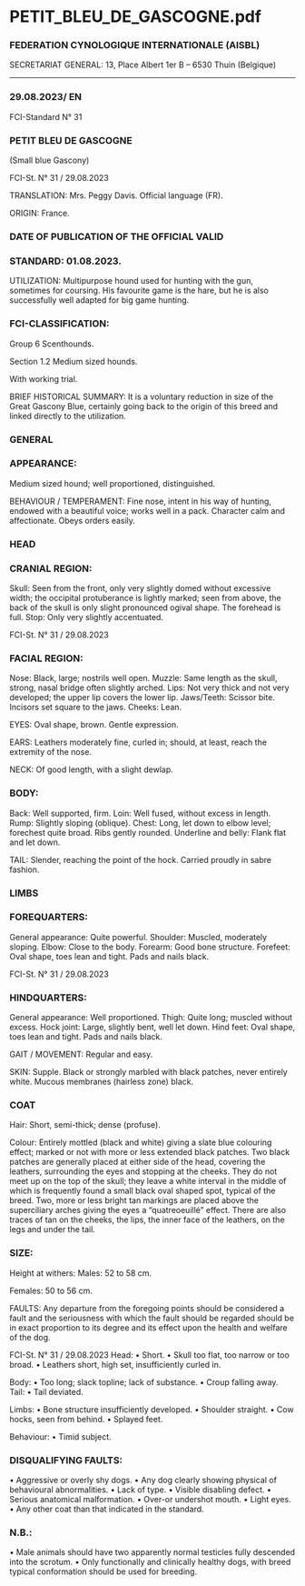 # PETIT_BLEU_DE_GASCOGNE.pdf


### FEDERATION CYNOLOGIQUE INTERNATIONALE (AISBL)


SECRETARIAT GENERAL: 13, Place Albert 1er  B – 6530 Thuin (Belgique)
______________________________________________________________________________


### 29.08.2023/ EN



FCI-Standard N° 31

### PETIT BLEU DE GASCOGNE


(Small blue Gascony)




FCI-St. N° 31 / 29.08.2023


TRANSLATION: Mrs. Peggy Davis.  Official language (FR).

ORIGIN: France.

### DATE OF PUBLICATION OF THE OFFICIAL VALID



### STANDARD: 01.08.2023.



UTILIZATION: Multipurpose hound used for hunting with the
gun, sometimes for coursing.  His favourite game is the hare, but he
is also successfully well adapted for big game hunting.

### FCI-CLASSIFICATION:


Group 6
Scenthounds.

Section 1.2 Medium sized hounds.

With working trial.

BRIEF HISTORICAL SUMMARY: It is a voluntary reduction in
size of the Great Gascony Blue, certainly going back to the origin of
this breed and linked directly to the utilization.

### GENERAL



### APPEARANCE:


Medium
sized
hound;
well
proportioned, distinguished.

BEHAVIOUR / TEMPERAMENT: Fine nose, intent in his way of
hunting, endowed with a beautiful voice; works well in a pack.
Character calm and affectionate.  Obeys orders easily.

### HEAD



### CRANIAL REGION:


Skull: Seen from the front, only very slightly domed without
excessive width; the occipital protuberance is lightly marked; seen
from above, the back of the skull is only slight pronounced ogival
shape.  The forehead is full.
Stop: Only very slightly accentuated.




FCI-St. N° 31 / 29.08.2023

### FACIAL REGION:


Nose: Black, large; nostrils well open.
Muzzle: Same length as the skull, strong, nasal bridge often slightly
arched.
Lips: Not very thick and not very developed; the upper lip covers the
lower lip.
Jaws/Teeth: Scissor bite.  Incisors set square to the jaws.
Cheeks: Lean.

EYES: Oval shape, brown.  Gentle expression.

EARS: Leathers moderately fine, curled in; should, at least, reach
the extremity of the nose.

NECK: Of good length, with a slight dewlap.

### BODY:


Back: Well supported, firm.
Loin: Well fused, without excess in length.
Rump: Slightly sloping (oblique).
Chest: Long, let down to elbow level; forechest quite broad.  Ribs
gently rounded.
Underline and belly: Flank flat and let down.

TAIL: Slender, reaching the point of the hock.  Carried proudly in
sabre fashion.

### LIMBS



### FOREQUARTERS:


General appearance: Quite powerful.
Shoulder: Muscled, moderately sloping.
Elbow: Close to the body.
Forearm: Good bone structure.
Forefeet: Oval shape, toes lean and tight.  Pads and nails black.




FCI-St. N° 31 / 29.08.2023

### HINDQUARTERS:


General appearance: Well proportioned.
Thigh: Quite long; muscled without excess.
Hock joint: Large, slightly bent, well let down.
Hind feet: Oval shape, toes lean and tight.  Pads and nails black.

GAIT / MOVEMENT: Regular and easy.

SKIN: Supple.  Black or strongly marbled with black patches, never
entirely white.  Mucous membranes (hairless zone) black.

### COAT


Hair: Short, semi-thick; dense (profuse).

Colour: Entirely mottled (black and white) giving a slate blue
colouring effect; marked or not with more or less extended black
patches.  Two black patches are generally placed at either side of the
head, covering the leathers, surrounding the eyes and stopping at the
cheeks.  They do not meet up on the top of the skull; they leave a
white interval in the middle of which is frequently found a small
black oval shaped spot, typical of the breed.  Two, more or less
bright tan markings are placed above the superciliary arches giving
the eyes a “quatreoeuillé” effect.  There are also traces of tan on the
cheeks, the lips, the inner face of the leathers, on the legs and under
the tail.

### SIZE:


Height at withers: Males:
52 to 58 cm.

Females: 50 to 56 cm.


FAULTS: Any departure from the foregoing points should be
considered a fault and the seriousness with which the fault should be
regarded should be in exact proportion to its degree and its effect
upon the health and welfare of the dog.




FCI-St. N° 31 / 29.08.2023
Head:
•
Short.
•
Skull too flat, too narrow or too broad.
•
Leathers short, high set, insufficiently curled in.

Body:
•
Too long; slack topline; lack of substance.
•
Croup falling away.
Tail:
•
Tail deviated.

Limbs:
•
Bone structure insufficiently developed.
•
Shoulder straight.
•
Cow hocks, seen from behind.
•
Splayed feet.

Behaviour:
•
Timid subject.

### DISQUALIFYING FAULTS:


•
Aggressive or overly shy dogs.
•
Any
dog
clearly showing
physical
of
behavioural
abnormalities.
•
Lack of type.
•
Visible disabling defect.
•
Serious anatomical malformation.
•
Over-or undershot mouth.
•
Light eyes.
•
Any other coat than that indicated in the standard.

### N.B.:


•
Male animals should have two apparently normal testicles
fully descended into the scrotum.
•
Only functionally and clinically healthy dogs, with breed
typical conformation should be used for breeding.




